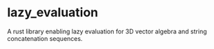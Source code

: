 # lazy_evaluation
A rust library enabling lazy evaluation for 3D vector algebra and string concatenation sequences.
